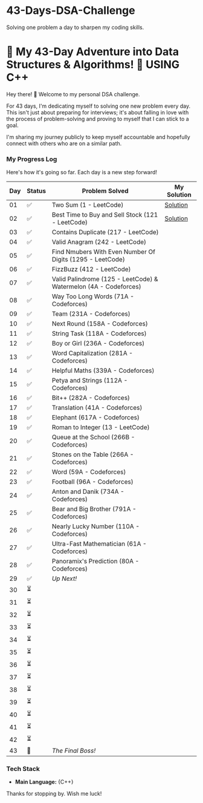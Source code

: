 # 43-Days-DSA-Challenge
Solving one problem a day to sharpen my coding skills.

# 🚀 My 43-Day Adventure into Data Structures & Algorithms! 🚀  USING C++

Hey there! 👋 Welcome to my personal DSA challenge.

For 43 days, I'm dedicating myself to solving one new problem every day. This isn't just about preparing for interviews; it's about falling in love with the process of problem-solving and proving to myself that I can stick to a goal.

I'm sharing my journey publicly to keep myself accountable and hopefully connect with others who are on a similar path.

### My Progress Log

Here's how it's going so far. Each day is a new step forward!

| Day | Status |                Problem Solved                                        |              My Solution                      |
|-----|--------|-----------------------------------------------------------------------|-----------------------------------------------|
| 01 | ✅      | Two Sum (1 - LeetCode)                                               |              [Solution](./Day01.cpp)          |
| 02 | ✅      | Best Time to Buy and Sell Stock (121 - LeetCode)                     |              [Solution](./Day02.cpp)                          | 
| 03 | ✅      | Contains Duplicate (217 - LeetCode)                                  |                                               |
| 04 | ✅      | Valid Anagram (242 - LeetCode)                                       |                                               |
| 05 | ✅      | Find Nmubers With Even Number Of Digits (1295 - LeetCode)            |                                               |
| 06 | ✅      | FizzBuzz (412 - LeetCode)                                            |                                               |
| 07 | ✅      | Valid Palindrome (125 - LeetCode) & Watermelon (4A - Codeforces)     |                                               |
| 08 | ✅      | Way Too Long Words (71A - Codeforces)                                |                                               |
| 09 | ✅      | Team (231A - Codeforces)                                             |                                               |
| 10 | ✅      | Next Round (158A - Codeforces)                                       |                                               |
| 11 | ✅      | String Task (118A - Codeforces)                                      |                                               | 
| 12 | ✅      | Boy or Girl (236A - Codeforces)                                      |                                               |
| 13 | ✅      | Word Capitalization (281A - Codeforces)                              |                                               |
| 14 | ✅      | Helpful Maths (339A - Codeforces) | |
| 15 | ✅      | Petya and Strings (112A - Codeforces) | |
| 16 | ✅      | Bit++ (282A - Codeforces) | |
| 17 | ✅      | Translation (41A - Codeforces) | |
| 18 | ✅      | Elephant (617A - Codeforces) | |
| 19 | ✅      | Roman to Integer (13 - LeetCode) | |
| 20 | ✅      | Queue at the School (266B - Codeforces) | |
| 21 | ✅      | Stones on the Table (266A - Codeforces) | |
| 22 | ✅      | Word (59A - Codeforces) | |
| 23 | ✅      | Football (96A - Codeforces) | |
| 24 | ✅      | Anton and Danik (734A - Codeforces) | |
| 25 | ✅      | Bear and Big Brother (791A - Codeforces) | |
| 26 | ✅      | Nearly Lucky Number (110A - Codeforces) | |
| 27 | ✅      | Ultra-Fast Mathematician (61A - Codeforces) | |
| 28 | ✅      | Panoramix's Prediction (80A - Codeforces) | |
| 29 | ✅      | *Up Next!* | |
| 30 | ⏳ | | |
| 31 | ⏳ | | |
| 32 | ⏳ | | |
| 33 | ⏳ | | |
| 34 | ⏳ | | |
| 35 | ⏳ | | |
| 36 | ⏳ | | |
| 37 | ⏳ | | |
| 38 | ⏳ | | |
| 39 | ⏳ | | |
| 40 | ⏳ | | |
| 41 | ⏳ | | |
| 42 | ⏳ | | |
| 43 | 🎯 | *The Final Boss!* | |


### Tech Stack
* **Main Language:** {C++}

Thanks for stopping by. Wish me luck!
